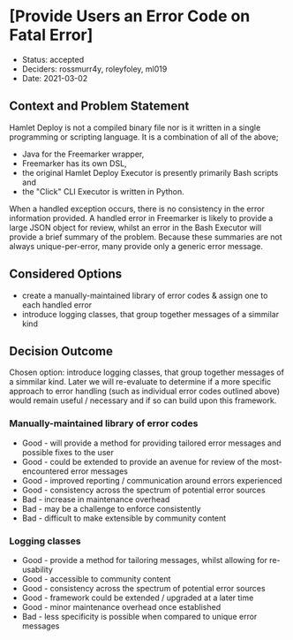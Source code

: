 # [Provide Users an Error Code on Fatal Error]

* Status: accepted
* Deciders: rossmurr4y, roleyfoley, ml019
* Date: 2021-03-02

## Context and Problem Statement

Hamlet Deploy is not a compiled binary file nor is it written in a single programming or scripting language. It is a combination of all of the above; 
 * Java for the Freemarker wrapper, 
 * Freemarker has its own DSL, 
 * the original Hamlet Deploy Executor is presently primarily Bash scripts and 
 * the "Click" CLI Executor is written in Python. 
 
When a handled exception occurs, there is no consistency in the error information provided. A handled error in Freemarker is likely to provide a large JSON object for review, whilst an error in the Bash Executor will provide a brief summary of the problem. Because these summaries are not always unique-per-error, many provide only a generic error message. 


## Considered Options

* create a manually-maintained library of error codes & assign one to each handled error
* introduce logging classes, that group together messages of a simmilar kind

## Decision Outcome

Chosen option: introduce logging classes, that group together messages of a simmilar kind. Later we will re-evaluate to determine if a more specific approach to error handling (such as individual error codes outlined above) would remain useful / necessary and if so can build upon this framework.


### Manually-maintained library of error codes

* Good - will provide a method for providing tailored error messages and possible fixes to the user
* Good - could be extended to provide an avenue for review of the most-encountered error messages
* Good - improved reporting / communication around errors experienced
* Good - consistency across the spectrum of potential error sources
* Bad - increase in maintenance overhead
* Bad - may be a challenge to enforce consistently
* Bad - difficult to make extensible by community content


### Logging classes

* Good - provide a method for tailoring messages, whilst allowing for re-usability
* Good - accessible to community content
* Good - consistency across the spectrum of potential error sources
* Good - framework could be extended / upgraded at a later time
* Good - minor maintenance overhead once established
* Bad - less specificity is possible when compared to unique error messages

